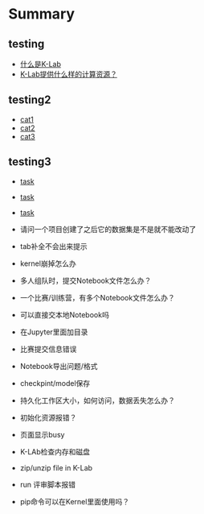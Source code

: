 # Summary
## testing
* [什么是K-Lab](6th-answer.md)
* [K-Lab提供什么样的计算资源？](1st-answer.md)
## testing2
* [cat1](cat1.md)
* [cat2](cat2.md)
* [cat3](cat3.md)
## testing3
* [task]()
* [task]()
* [task]()


* 请问一个项目创建了之后它的数据集是不是就不能改动了
* tab补全不会出来提示
* kernel崩掉怎么办
* 多人组队时，提交Notebook文件怎么办？
* 一个比赛/训练营，有多个Notebook文件怎么办？
* 可以直接交本地Notebook吗
* 在Jupyter里面加目录
* 比赛提交信息错误
* Notebook导出问题/格式
* checkpint/model保存
* 持久化工作区大小，如何访问，数据丢失怎么办？
* 初始化资源报错？
* 页面显示busy
* K-LAb检查内存和磁盘
* zip/unzip file in K-Lab
* run 评审脚本报错
* pip命令可以在Kernel里面使用吗？